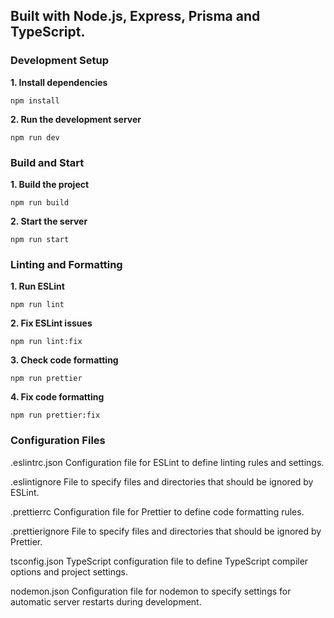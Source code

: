 ## Built with Node.js, Express, Prisma and TypeScript.

### Development Setup

**1. Install dependencies**

```
npm install
```

**2. Run the development server**

```
npm run dev
```

### Build and Start

**1. Build the project**

```
npm run build
```

**2. Start the server**

```
npm run start
```

### Linting and Formatting

**1. Run ESLint**

```
npm run lint
```

**2. Fix ESLint issues**

```
npm run lint:fix
```

**3. Check code formatting**

```
npm run prettier
```

**4. Fix code formatting**

```
npm run prettier:fix
```

### Configuration Files

.eslintrc.json
Configuration file for ESLint to define linting rules and settings.

.eslintignore
File to specify files and directories that should be ignored by ESLint.

.prettierrc
Configuration file for Prettier to define code formatting rules.

.prettierignore
File to specify files and directories that should be ignored by Prettier.

tsconfig.json
TypeScript configuration file to define TypeScript compiler options and project settings.

nodemon.json
Configuration file for nodemon to specify settings for automatic server restarts during development.
